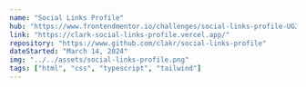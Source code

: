 ```yaml
---
name: "Social Links Profile"
hub: "https://www.frontendmentor.io/challenges/social-links-profile-UG32l9m6dQ"
link: "https://clark-social-links-profile.vercel.app/"
repository: "https://www.github.com/clakr/social-links-profile"
dateStarted: "March 14, 2024"
img: "../../assets/social-links-profile.png"
tags: ["html", "css", "typescript", "tailwind"]
---
```

